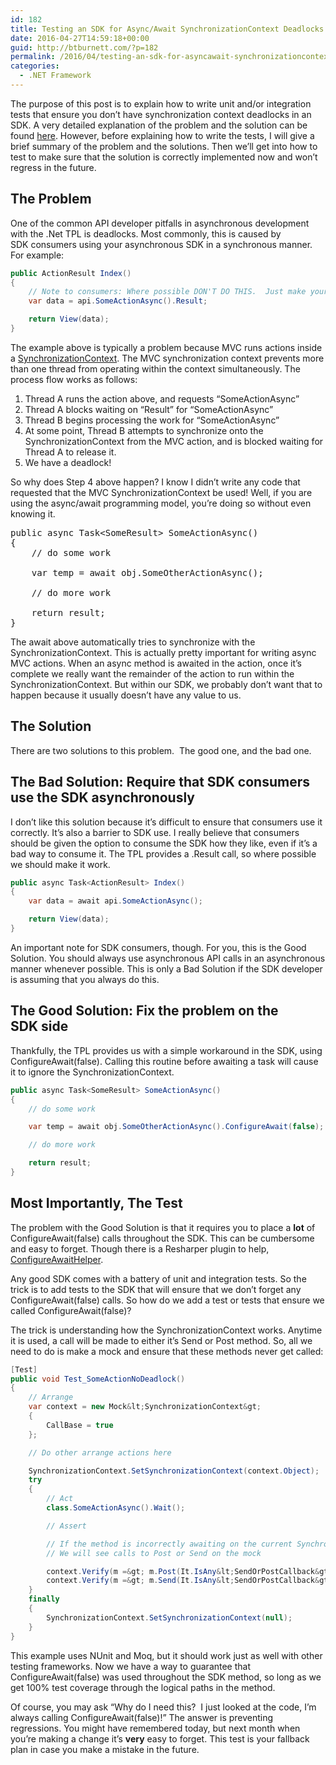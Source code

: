 ```yaml
---
id: 182
title: Testing an SDK for Async/Await SynchronizationContext Deadlocks
date: 2016-04-27T14:59:18+00:00
guid: http://btburnett.com/?p=182
permalink: /2016/04/testing-an-sdk-for-asyncawait-synchronizationcontext-deadlocks.html
categories:
  - .NET Framework
---
```

The purpose of this post is to explain how to write unit and/or integration tests that ensure you don&#8217;t have synchronization context deadlocks in an SDK. A very detailed explanation of the problem and the solution can be found [here](http://blog.stephencleary.com/2012/07/dont-block-on-async-code.html). However, before explaining how to write the tests, I will give a brief summary of the problem and the solutions. Then we&#8217;ll get into how to test to make sure that the solution is correctly implemented now and won&#8217;t regress in the future.

## The Problem

One of the common API developer pitfalls in asynchronous development with the .Net TPL is deadlocks. Most commonly, this is caused by SDK consumers using your asynchronous SDK in a synchronous manner. For example:

```cs
public ActionResult Index()
{
    // Note to consumers: Where possible DON'T DO THIS.  Just make your MVC action async, it works MUCH better.
    var data = api.SomeActionAsync().Result;

    return View(data);
}
```

The example above is typically a problem because MVC runs actions inside a [SynchronizationContext](https://msdn.microsoft.com/en-us/library/system.threading.synchronizationcontext(v=vs.110).aspx). The MVC synchronization context prevents more than one thread from operating within the context simultaneously. The process flow works as follows:

1. Thread A runs the action above, and requests &#8220;SomeActionAsync&#8221;
2. Thread A blocks waiting on &#8220;Result&#8221; for &#8220;SomeActionAsync&#8221;
3. Thread B begins processing the work for &#8220;SomeActionAsync&#8221;
4. At some point, Thread B attempts to synchronize onto the SynchronizationContext from the MVC action, and is blocked waiting for Thread A to release it.
5. We have a deadlock!

So why does Step 4 above happen? I know I didn&#8217;t write any code that requested that the MVC SynchronizationContext be used! Well, if you are using the async/await programming model, you&#8217;re doing so without even knowing it.

<pre class="brush: csharp; title: ; notranslate" title="">public async Task&lt;SomeResult&gt; SomeActionAsync()
{
    // do some work

    var temp = await obj.SomeOtherActionAsync();

    // do more work

    return result;
}
</pre>

The await above automatically tries to synchronize with the SynchronizationContext. This is actually pretty important for writing async MVC actions. When an async method is awaited in the action, once it&#8217;s complete we really want the remainder of the action to run within the SynchronizationContext. But within our SDK, we probably don&#8217;t want that to happen because it usually doesn&#8217;t have any value to us.

## The Solution

There are two solutions to this problem.  The good one, and the bad one.

## The Bad Solution: Require that SDK consumers use the SDK asynchronously

I don&#8217;t like this solution because it&#8217;s difficult to ensure that consumers use it correctly. It&#8217;s also a barrier to SDK use. I really believe that consumers should be given the option to consume the SDK how they like, even if it&#8217;s a bad way to consume it. The TPL provides a .Result call, so where possible we should make it work.

```cs
public async Task<ActionResult> Index()
{
    var data = await api.SomeActionAsync();

    return View(data);
}
```

An important note for SDK consumers, though. For you, this is the Good Solution. You should always use asynchronous API calls in an asynchronous manner whenever possible. This is only a Bad Solution if the SDK developer is assuming that you always do this.

## The Good Solution: Fix the problem on the SDK side

Thankfully, the TPL provides us with a simple workaround in the SDK, using ConfigureAwait(false). Calling this routine before awaiting a task will cause it to ignore the SynchronizationContext.

```cs
public async Task<SomeResult> SomeActionAsync()
{
    // do some work

    var temp = await obj.SomeOtherActionAsync().ConfigureAwait(false);

    // do more work

    return result;
}
```

## Most Importantly, The Test

The problem with the Good Solution is that it requires you to place a **lot** of ConfigureAwait(false) calls throughout the SDK. This can be cumbersome and easy to forget. Though there is a Resharper plugin to help, [ConfigureAwaitHelper](https://resharper-plugins.jetbrains.com/packages/ConfigureAwaitChecker.v9/).

Any good SDK comes with a battery of unit and integration tests. So the trick is to add tests to the SDK that will ensure that we don&#8217;t forget any ConfigureAwait(false) calls. So how do we add a test or tests that ensure we called ConfigureAwait(false)?

The trick is understanding how the SynchronizationContext works. Anytime it is used, a call will be made to either it&#8217;s Send or Post method. So, all we need to do is make a mock and ensure that these methods never get called:

```cs
[Test]
public void Test_SomeActionNoDeadlock()
{
    // Arrange
    var context = new Mock&lt;SynchronizationContext&gt;
    {
        CallBase = true
    };

    // Do other arrange actions here

    SynchronizationContext.SetSynchronizationContext(context.Object);
    try
    {
        // Act
        class.SomeActionAsync().Wait();

        // Assert

        // If the method is incorrectly awaiting on the current SynchronizationContext
        // We will see calls to Post or Send on the mock

        context.Verify(m =&gt; m.Post(It.IsAny&lt;SendOrPostCallback&gt;(), It.IsAny&lt;object&gt;()), Times.Never);
        context.Verify(m =&gt; m.Send(It.IsAny&lt;SendOrPostCallback&gt;(), It.IsAny&lt;object&gt;()), Times.Never);
    }
    finally
    {
        SynchronizationContext.SetSynchronizationContext(null);
    }
}
```

This example uses NUnit and Moq, but it should work just as well with other testing frameworks. Now we have a way to guarantee that ConfigureAwait(false) was used throughout the SDK method, so long as we get 100% test coverage through the logical paths in the method.

Of course, you may ask &#8220;Why do I need this?  I just looked at the code, I&#8217;m always calling ConfigureAwait(false)!&#8221; The answer is preventing regressions. You might have remembered today, but next month when you&#8217;re making a change it&#8217;s **very** easy to forget. This test is your fallback plan in case you make a mistake in the future.
